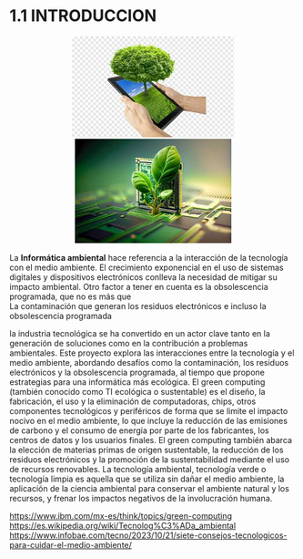 # 1.1 INTRODUCCION

<p align="center">
  <img src="/img/informatica.jpeg" alt="![informatica](/img/informatica.jpeg)" />
  <img src="/img/informatica1.jpeg" alt="![informatica1](/img/informatica1.jpeg)" />
</p>

La **Informática ambiental** hace referencia a la interacción de la tecnología con el medio ambiente. El crecimiento exponencial en el uso de sistemas digitales y dispositivos electrónicos conlleva la necesidad de mitigar su impacto ambiental. Otro factor a tener en cuenta es la obsolescencia programada, que no es más que  
La contaminación que generan los residuos electrónicos e incluso la obsolescencia programada

la industria tecnológica se ha convertido en un actor clave  tanto en la generación de soluciones como en la contribución a problemas ambientales. Este proyecto explora las interacciones entre la  tecnología y el medio ambiente, abordando desafíos como la contaminación, los residuos electrónicos y la obsolescencia programada, al  tiempo que propone estrategias para una informática más ecológica. 
El green computing (también conocido como TI ecológica o sustentable) es el diseño, la fabricación, el uso y la eliminación de computadoras, chips, otros componentes tecnológicos y periféricos de forma que se limite el impacto nocivo en el medio ambiente, lo que incluye la reducción de las emisiones de carbono y el consumo de energía por parte de los fabricantes, los centros de datos y los usuarios finales. El green computing también abarca la elección de materias primas de origen sustentable, la reducción de los residuos electrónicos y la promoción de la sustentabilidad mediante el uso de recursos renovables.
La tecnología ambiental, tecnología verde o tecnología limpia es aquella que se utiliza sin dañar el medio ambiente, la aplicación de la ciencia ambiental para conservar el ambiente natural y los recursos, y frenar los impactos negativos de la involucración humana.

https://www.ibm.com/mx-es/think/topics/green-computing
https://es.wikipedia.org/wiki/Tecnolog%C3%ADa_ambiental
https://www.infobae.com/tecno/2023/10/21/siete-consejos-tecnologicos-para-cuidar-el-medio-ambiente/
